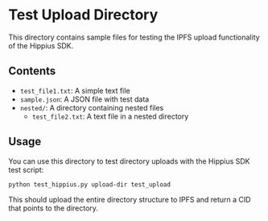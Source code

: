# Test Upload Directory

This directory contains sample files for testing the IPFS upload functionality of the Hippius SDK.

## Contents

- `test_file1.txt`: A simple text file
- `sample.json`: A JSON file with test data
- `nested/`: A directory containing nested files
  - `test_file2.txt`: A text file in a nested directory

## Usage

You can use this directory to test directory uploads with the Hippius SDK test script:

```bash
python test_hippius.py upload-dir test_upload
```

This should upload the entire directory structure to IPFS and return a CID that points to the directory. 